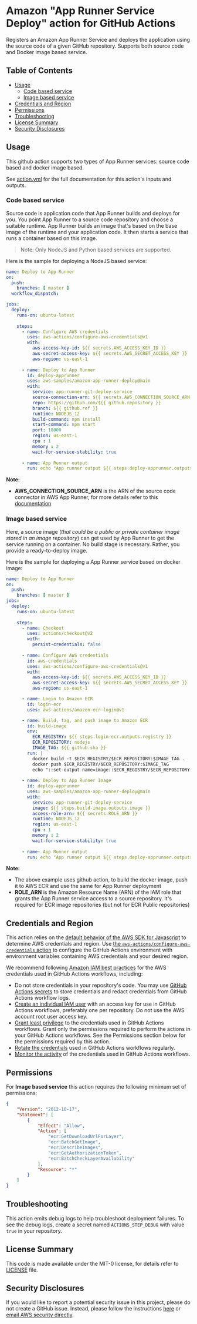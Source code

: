 # Amazon "App Runner Service Deploy" action for GitHub Actions

Registers an Amazon App Runner Service and deploys the application using the source code of a given GitHub repository. Supports both source code and Docker image based service.

## Table of Contents

<!-- toc -->

- [Usage](#usage)
  - [Code based service](#code-based-service)
  - [Image based service](#image-based-service)
- [Credentials and Region](#credentials-and-region)
- [Permissions](#permissions)
- [Troubleshooting](#troubleshooting)
- [License Summary](#license-summary)
- [Security Disclosures](#security-disclosures)

<!-- tocstop -->

## Usage

This github action supports two types of App Runner services: source code based and docker image based.

See [action.yml](action.yml) for the full documentation for this action's inputs and outputs.

### Code based service

Source code is application code that App Runner builds and deploys for you. You point App Runner to a source code repository and choose a suitable runtime. App Runner builds an image that's based on the base image of the runtime and your application code. It then starts a service that runs a container based on this image.

> Note: Only NodeJS and Python based services are supported.

Here is the sample for deploying a NodeJS based service:

```yaml
name: Deploy to App Runner 
on:
  push:
    branches: [ master ]
  workflow_dispatch:

jobs:  
  deploy:
    runs-on: ubuntu-latest
    
    steps:            
      - name: Configure AWS credentials
        uses: aws-actions/configure-aws-credentials@v1
        with:
          aws-access-key-id: ${{ secrets.AWS_ACCESS_KEY_ID }}
          aws-secret-access-key: ${{ secrets.AWS_SECRET_ACCESS_KEY }}
          aws-region: us-east-1
          
      - name: Deploy to App Runner
        id: deploy-apprunner
        uses: aws-samples/amazon-app-runner-deploy@main
        with:
          service: app-runner-git-deploy-service
          source-connection-arn: ${{ secrets.AWS_CONNECTION_SOURCE_ARN }}
          repo: https://github.com/${{ github.repository }}
          branch: ${{ github.ref }}
          runtime: NODEJS_12
          build-command: npm install
          start-command: npm start
          port: 18000
          region: us-east-1
          cpu : 1
          memory : 2
          wait-for-service-stability: true
      
      - name: App Runner output
        run: echo "App runner output ${{ steps.deploy-apprunner.outputs.service-id }}" 
```

**Note:**

- **AWS_CONNECTION_SOURCE_ARN** is the ARN of the source code connector in AWS App Runner, for more details refer to this [documentation](https://docs.aws.amazon.com/apprunner/latest/dg/manage-connections.html)

### Image based service

Here, a source image (*that could be a public or private container image stored in an image repository*) can get used by App Runner to get the service running on a container. No build stage is necessary. Rather, you provide a ready-to-deploy image.

Here is the sample for deploying a App Runner service based on docker image:

```yaml
name: Deploy to App Runner
on:
  push:
    branches: [ master ]
jobs:  
  deploy:
    runs-on: ubuntu-latest
    
    steps:      
      - name: Checkout
        uses: actions/checkout@v2
        with:
          persist-credentials: false
          
      - name: Configure AWS credentials
        id: aws-credentials
        uses: aws-actions/configure-aws-credentials@v1
        with:
          aws-access-key-id: ${{ secrets.AWS_ACCESS_KEY_ID }}
          aws-secret-access-key: ${{ secrets.AWS_SECRET_ACCESS_KEY }}
          aws-region: us-east-1          

      - name: Login to Amazon ECR
        id: login-ecr
        uses: aws-actions/amazon-ecr-login@v1        

      - name: Build, tag, and push image to Amazon ECR
        id: build-image
        env:
          ECR_REGISTRY: ${{ steps.login-ecr.outputs.registry }}
          ECR_REPOSITORY: nodejs
          IMAGE_TAG: ${{ github.sha }}
        run: |
          docker build -t $ECR_REGISTRY/$ECR_REPOSITORY:$IMAGE_TAG .
          docker push $ECR_REGISTRY/$ECR_REPOSITORY:$IMAGE_TAG
          echo "::set-output name=image::$ECR_REGISTRY/$ECR_REPOSITORY:$IMAGE_TAG"  
          
      - name: Deploy to App Runner Image
        id: deploy-apprunner
        uses: aws-samples/amazon-app-runner-deploy@main
        with:
          service: app-runner-git-deploy-service
          image: ${{ steps.build-image.outputs.image }}
          access-role-arn: ${{ secrets.ROLE_ARN }}
          runtime: NODEJS_12          
          region: us-east-1
          cpu : 1
          memory : 2
          wait-for-service-stability: true
      
      - name: App Runner output
        run: echo "App runner output ${{ steps.deploy-apprunner.outputs.service-id }}" 
```

**Note:**

- The above example uses github action, to build the docker image, push it to AWS ECR and use the same for App Runner deployment
- **ROLE_ARN** is the Amazon Resource Name (ARN) of the IAM role that grants the App Runner service access to a source repository. It's required for ECR image repositories (but not for ECR Public repositories)

## Credentials and Region

This action relies on the [default behavior of the AWS SDK for Javascript](https://docs.aws.amazon.com/sdk-for-javascript/v2/developer-guide/setting-credentials-node.html) to determine AWS credentials and region.
Use [the `aws-actions/configure-aws-credentials` action](https://github.com/aws-actions/configure-aws-credentials) to configure the GitHub Actions environment with environment variables containing AWS credentials and your desired region.

We recommend following [Amazon IAM best practices](https://docs.aws.amazon.com/IAM/latest/UserGuide/best-practices.html) for the AWS credentials used in GitHub Actions workflows, including:

- Do not store credentials in your repository's code.  You may use [GitHub Actions secrets](https://help.github.com/en/actions/automating-your-workflow-with-github-actions/creating-and-using-encrypted-secrets) to store credentials and redact credentials from GitHub Actions workflow logs.
- [Create an individual IAM user](https://docs.aws.amazon.com/IAM/latest/UserGuide/best-practices.html#create-iam-users) with an access key for use in GitHub Actions workflows, preferably one per repository. Do not use the AWS account root user access key.
- [Grant least privilege](https://docs.aws.amazon.com/IAM/latest/UserGuide/best-practices.html#grant-least-privilege) to the credentials used in GitHub Actions workflows.  Grant only the permissions required to perform the actions in your GitHub Actions workflows.  See the Permissions section below for the permissions required by this action.
- [Rotate the credentials](https://docs.aws.amazon.com/IAM/latest/UserGuide/best-practices.html#rotate-credentials) used in GitHub Actions workflows regularly.
- [Monitor the activity](https://docs.aws.amazon.com/IAM/latest/UserGuide/best-practices.html#keep-a-log) of the credentials used in GitHub Actions workflows.

## Permissions

For **Image based service** this action requires the following minimum set of permissions:

```json
{
    "Version": "2012-10-17",
    "Statement": [
        {
            "Effect": "Allow",
            "Action": [
                "ecr:GetDownloadUrlForLayer",
                "ecr:BatchGetImage",
                "ecr:DescribeImages",
                "ecr:GetAuthorizationToken",
                "ecr:BatchCheckLayerAvailability"
            ],
            "Resource": "*"
        }
    ]
}
```

## Troubleshooting

This action emits debug logs to help troubleshoot deployment failures.  To see the debug logs, create a secret named `ACTIONS_STEP_DEBUG` with value `true` in your repository.

## License Summary

This code is made available under the MIT-0 license, for details refer to [LICENSE](LICENSE) file.

## Security Disclosures

If you would like to report a potential security issue in this project, please do not create a GitHub issue.  Instead, please follow the instructions [here](https://aws.amazon.com/security/vulnerability-reporting/) or [email AWS security directly](mailto:aws-security@amazon.com).
